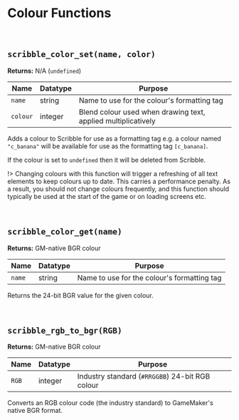 # Colour Functions 

&nbsp;

## `scribble_color_set(name, color)`

**Returns:** N/A (`undefined`)

|Name    |Datatype|Purpose                                                      |
|--------|--------|-------------------------------------------------------------|
|`name`  |string  |Name to use for the colour's formatting tag                  |
|`colour`|integer |Blend colour used when drawing text, applied multiplicatively|

Adds a colour to Scribble for use as a formatting tag e.g. a colour named `"c_banana"` will be available for use as the formatting tag `[c_banana]`.

If the colour is set to `undefined` then it will be deleted from Scribble.

!> Changing colours with this function will trigger a refreshing of all text elements to keep colours up to date. This carries a performance penalty. As a result, you should not change colours frequently, and this function should typically be used at the start of the game or on loading screens etc.

&nbsp;

## `scribble_color_get(name)`

**Returns:** GM-native BGR colour

|Name    |Datatype|Purpose                                    |
|--------|--------|-------------------------------------------|
|`name`  |string  |Name to use for the colour's formatting tag|

Returns the 24-bit BGR value for the given colour.

&nbsp;

## `scribble_rgb_to_bgr(RGB)`

**Returns:** GM-native BGR colour

|Name |Datatype|Purpose                                        |
|-----|--------|-----------------------------------------------|
|`RGB`|integer |Industry standard (`#RRGGBB`) 24-bit RGB colour|

Converts an RGB colour code (the industry standard) to GameMaker's native BGR format.